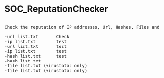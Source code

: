 # SOC_ReputationChecker
<pre>

Check the reputation of IP addresses, Url, Hashes, Files and take screenshot of Url, All in bulk from mutiple OSINT

-url list.txt		Check
-ip list.txt		test  
-url list.txt		test
-ip list.txt		test
-hash list.txt		test
-hash list.txt		
-file list.txt (virustotal only)
-file list.txt (virustotal only)
</pre>